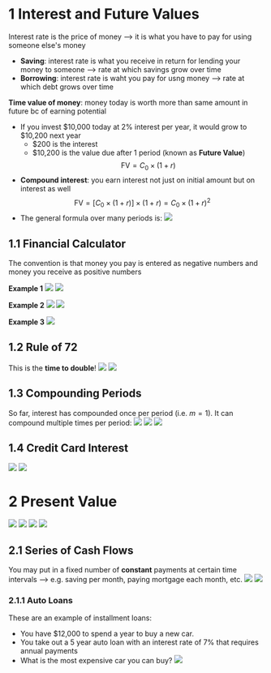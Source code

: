 
# 1 Interest and Future Values
Interest rate is the price of money ⟶ it is what you have to pay for using someone else's money
- **Saving**: interest rate is what you receive in return for lending your money to someone ⟶ rate at which savings grow over time
- **Borrowing**: interest rate is waht you pay for usng money ⟶ rate at which debt grows over time

**Time value of money**: money today is worth more than same amount in future bc of earning potential
- If you invest $10,000 today at 2% interest per year, it would grow to $10,200 next year
	- $200 is the interest
	- $10,200 is the value due after 1 period (known as **Future Value**)
$$\text{FV} = C_0 \times (1 + r) \tag{one period, $C_0$ is initial amount}$$
- **Compound interest**: you earn interest not just on initial amount but on interest as well
$$
\text{FV} = [C_0 \times (1 + r)]\times (1 + r) = C_0\times (1 + r)^2 \tag{two periods}
$$
- The general formula over many periods is:
![](../../attachments/Pasted%20image%2020250409134228.png)

## 1.1 Financial Calculator
The convention is that money you pay is entered as negative numbers and money you receive as positive numbers

**Example 1**
![](../../attachments/Pasted%20image%2020250409134621.png)
![](../../attachments/Pasted%20image%2020250409134626.png)

**Example 2**
![](../../attachments/Pasted%20image%2020250409134652.png)
![](../../attachments/Pasted%20image%2020250409134920.png)

**Example 3**
![](../../attachments/Pasted%20image%2020250409134938.png)

## 1.2 Rule of 72
This is the **time to double**!
![](../../attachments/Pasted%20image%2020250409135212.png)
![](../../attachments/Pasted%20image%2020250409135216.png)

## 1.3 Compounding Periods
So far, interest has compounded once per period (i.e. $m = 1$). It can compound multiple times per period:
![](../../attachments/Pasted%20image%2020250409135322.png)
![](../../attachments/Pasted%20image%2020250409135335.png)
![](../../attachments/Pasted%20image%2020250409135444.png)

## 1.4 Credit Card Interest
![](../../attachments/Pasted%20image%2020250409135608.png)
![](../../attachments/Pasted%20image%2020250409135631.png)

# 2 Present Value
![](../../attachments/Pasted%20image%2020250409135701.png)
![](../../attachments/Pasted%20image%2020250409135722.png)
![](../../attachments/Pasted%20image%2020250409135742.png)
![](../../attachments/Pasted%20image%2020250411145124.png)

## 2.1 Series of Cash Flows
You may put in a fixed number of **constant** payments at certain time intervals ⟶ e.g. saving per month, paying mortgage each month, etc.
![](../../attachments/Pasted%20image%2020250409135958%201.png)
![](../../attachments/Pasted%20image%2020250409140005.png)

### 2.1.1 Auto Loans
These are an example of installment loans:
- You have $12,000 to spend a year to buy a new car.
- You take out a 5 year auto loan with an interest rate of 7% that requires annual payments
- What is the most expensive car you can buy?
![](../../attachments/Pasted%20image%2020250409140107.png)
